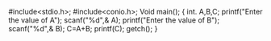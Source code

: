#include<stdio.h>;
#include<conio.h>;
Void main();
{
  int. A,B,C;
  printf("Enter the value of A");
  scanf("%d",& A);
  printf("Enter the value of B");
  scanf("%d",& B);
  C=A+B;
  printf(C);
  getch();
}

